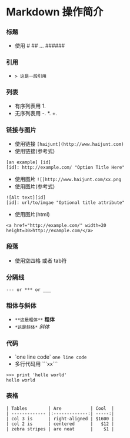 # Markdown 操作简介

### 标题
- 使用 # ## ... ######
### 引用
- `> 这是一段引用`

### 列表
- 有序列表用 1.
- 无序列表用 -. *. +.

### 链接与图片
- 使用链接 `[haijunt](http://www.haijunt.com)`
- 使用链接(参考式)
```
[an example] [id]
[id]: http://example.com/ "Option Title Here"
```
- 使用图片 `![]http://www.haijunt.com/xx.png`
- 使用图片(参考式)
```
![Alt text][id]
[id]: url/to/imgae "Optional title attribute"
```
- 使用图片(html)
```
<a href="http://example.com/" width=20 height=30>http://example.com/</a>
```

### 段落
- 使用空四格 或者 tab符

### 分隔线
`--- or *** or ___`

### 粗体与斜体
- `**这是粗体**` **粗体**
- `*这是斜体*` *斜体*

### 代码
- \`one line code\` `one line code`
- 多行代码用 \```xx\```
```
>>> print 'helle world'
hello world
```

### 表格
```
| Tables        | Are           | Cool  |
| ------------- |:-------------:| -----:|
| col 3 is      | right-aligned | $1600 |
| col 2 is      | centered      |   $12 |
| zebra stripes | are neat      |    $1 |
```